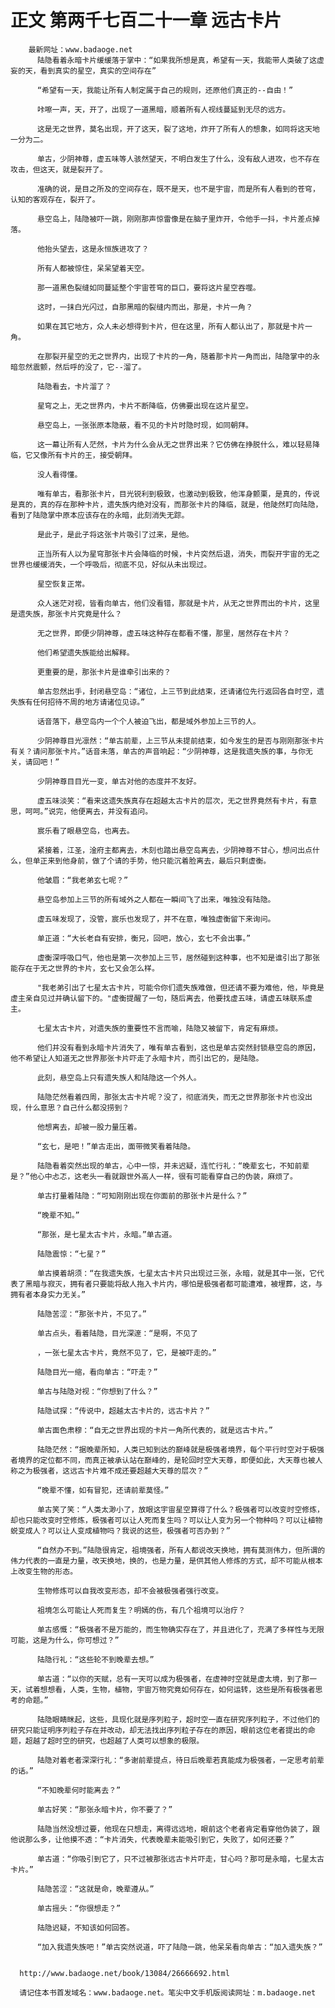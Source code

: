 # 正文 第两千七百二十一章 远古卡片
        最新网址：www.badaoge.net
          陆隐看着永暗卡片缓缓落于掌中：“如果我所想是真，希望有一天，我能带人类破了这虚妄的天，看到真实的星空，真实的空间存在”
      
          “希望有一天，我能让所有人制定属于自己的规则，还原他们真正的--自由！”
      
          咔嚓一声，天，开了，出现了一道黑暗，顺着所有人视线蔓延到无尽的远方。
      
          这是无之世界，莫名出现，开了这天，裂了这地，炸开了所有人的想象，如同将这天地一分为二。
      
          单古，少阴神尊，虚五味等人骇然望天，不明白发生了什么，没有敌人进攻，也不存在攻击，但这天，就是裂开了。
      
          准确的说，是目之所及的空间存在，既不是天，也不是宇宙，而是所有人看到的苍穹，认知的客观存在，裂开了。
      
          悬空岛上，陆隐被吓一跳，刚刚那声惊雷像是在脑子里炸开，令他手一抖，卡片差点掉落。
      
          他抬头望去，这是永恒族进攻了？
      
          所有人都被惊住，呆呆望着天空。
      
          那一道黑色裂缝如同蔓延整个宇宙苍穹的巨口，要将这片星空吞噬。
      
          这时，一抹白光闪过，自那黑暗的裂缝内而出，那是，卡片一角？
      
          如果在其它地方，众人未必想得到卡片，但在这里，所有人都认出了，那就是卡片一角。
      
          在那裂开星空的无之世界内，出现了卡片的一角，随着那卡片一角而出，陆隐掌中的永暗忽然震颤，然后呼的没了，它--溜了。
      
          陆隐看去，卡片溜了？
      
          星穹之上，无之世界内，卡片不断降临，仿佛要出现在这片星空。
      
          悬空岛上，一张张原本隐蔽，看不见的卡片时隐时现，如同朝拜。
      
          这一幕让所有人茫然，卡片为什么会从无之世界出来？它仿佛在挣脱什么，难以轻易降临，它又像所有卡片的王，接受朝拜。
      
          没人看得懂。
      
          唯有单古，看那张卡片，目光锐利到极致，也激动到极致，他浑身颤栗，是真的，传说是真的，真的存在那种卡片，遗失族内绝对没有，而那张卡片的降临，就是，他陡然盯向陆隐，看到了陆隐掌中原本应该存在的永暗，此刻消失无踪。
      
          是此子，是此子将这张卡片吸引了过来，是他。
      
          正当所有人以为星穹那张卡片会降临的时候，卡片突然后退，消失，而裂开宇宙的无之世界也缓缓消失，一个呼吸后，彻底不见，好似从未出现过。
      
          星空恢复正常。
      
          众人迷茫对视，皆看向单古，他们没看错，那就是卡片，从无之世界而出的卡片，这里是遗失族，那张卡片究竟是什么？
      
          无之世界，即便少阴神尊，虚五味这种存在都看不懂，那里，居然存在卡片？
      
          他们希望遗失族能给出解释。
      
          更重要的是，那张卡片是谁牵引出来的？
      
          单古忽然出手，封闭悬空岛：“诸位，上三节到此结束，还请诸位先行返回各自时空，遗失族有任何招待不周的地方请诸位见谅。”
      
          话音落下，悬空岛内一个个人被迫飞出，都是域外参加上三节的人。
      
          少阴神尊目光凛然：“单古前辈，上三节从未提前结束，如今发生的是否与刚刚那张卡片有关？请问那张卡片。”话音未落，单古的声音响起：“少阴神尊，这是我遗失族的事，与你无关，请回吧！”
      
          少阴神尊目目光一变，单古对他的态度并不友好。
      
          虚五味淡笑：“看来这遗失族真存在超越太古卡片的层次，无之世界竟然有卡片，有意思，呵呵。”说完，他便离去，并没有追问。
      
          宸乐看了眼悬空岛，也离去。
      
          紧接着，江圣，淦府主都离去，木刻也踏出悬空岛离去，少阴神尊不甘心，想问出点什么，但单正来到他身前，做了个请的手势，他只能沉着脸离去，最后只剩虚衡。
      
          他皱眉：“我老弟玄七呢？”
      
          悬空岛参加上三节的所有域外之人都在一瞬间飞了出来，唯独没有陆隐。
      
          虚五味发现了，没管，宸乐也发现了，并不在意，唯独虚衡留下来询问。
      
          单正道：“大长老自有安排，衡兄，回吧，放心，玄七不会出事。”
      
          虚衡深呼吸口气，他也是第一次参加上三节，居然碰到这种事，也不知是谁引出了那张能存在于无之世界的卡片，玄七又会怎么样。
      
          "我老弟引出了七星太古卡片，可能令你们遗失族难做，但还请不要为难他，他，毕竟是虚主亲自见过并确认留下的。"虚衡提醒了一句，随后离去，他要找虚五味，请虚五味联系虚主。
      
          七星太古卡片，对遗失族的重要性不言而喻，陆隐又被留下，肯定有麻烦。
      
          他们并没有看到永暗卡片消失了，唯有单古看到，这也是单古突然封锁悬空岛的原因，他不希望让人知道无之世界那张卡片吓走了永暗卡片，而引出它的，是陆隐。
      
          此刻，悬空岛上只有遗失族人和陆隐这一个外人。
      
          陆隐茫然看着四周，那张太古卡片呢？没了，彻底消失，而无之世界那张卡片也没出现，什么意思？自己什么都没捞到？
      
          他想离去，却被一股力量压着。
      
          “玄七，是吧！”单古走出，面带微笑看着陆隐。
      
          陆隐看着突然出现的单古，心中一惊，并未迟疑，连忙行礼：“晚辈玄七，不知前辈是？”他心中忐忑，这老头一看就跟世外高人一样，很有可能看穿自己的伪装，麻烦了。
      
          单古打量着陆隐：“可知刚刚出现在你面前的那张卡片是什么？”
      
          “晚辈不知。”
      
          “那张，是七星太古卡片，永暗。”单古道。
      
          陆隐震惊：“七星？”
      
          单古摸着胡须：“在我遗失族，七星太古卡片只出现过三张，永暗，就是其中一张，它代表了黑暗与寂灭，拥有者只要能将敌人拖入卡片内，哪怕是极强者都可能遭难，被埋葬，这，与拥有者本身实力无关。”
      
          陆隐苦涩：“那张卡片，不见了。”
      
          单古点头，看着陆隐，目光深邃：“是啊，不见了
      
          ，一张七星太古卡片，竟然不见了，它，是被吓走的。”
      
          陆隐目光一缩，看向单古：“吓走？”
      
          单古与陆隐对视：“你想到了什么？”
      
          陆隐试探：“传说中，超越太古卡片的，远古卡片？”
      
          单古面色肃穆：“自无之世界出现的卡片一角所代表的，就是远古卡片。”
      
          陆隐茫然：“据晚辈所知，人类已知到达的巅峰就是极强者境界，每个平行时空对于极强者境界的定位都不同，而真正被承认站在巅峰的，是轮回时空大天尊，即便如此，大天尊也被人称之为极强者，这远古卡片难不成还要超越大天尊的层次？”
      
          “晚辈不懂，如有冒犯，还请前辈莫怪。”
      
          单古笑了笑：“人类太渺小了，放眼这宇宙星空算得了什么？极强者可以改变时空修炼，却也只能改变时空修炼，极强者可以让人死而复生吗？可以让人变为另一个物种吗？可以让植物蜕变成人？可以让人变成植物吗？我说的这些，极强者可否办到？”
      
          “自然办不到。”陆隐很肯定，祖境强者，所有人都说改天换地，拥有莫测伟力，但所谓的伟力代表的一直是力量，改天换地，换的，也是力量，是供其他人修炼的方式，却不可能从根本上改变生物的形态。
      
          生物修炼可以自我改变形态，却不会被极强者强行改变。
      
          祖境怎么可能让人死而复生？明嫣的伤，有几个祖境可以治疗？
      
          单古感慨：“极强者不是万能的，而生物确实存在了，并且进化了，充满了多样性与无限可能，这是为什么，你可想过？”
      
          陆隐行礼：“这些轮不到晚辈去想。”
      
          单古道：“以你的天赋，总有一天可以成为极强者，在虚神时空就是虚太境，到了那一天，试着想想看，人类，生物，植物，宇宙万物究竟如何存在，如何运转，这些是所有极强者思考的命题。”
      
          陆隐眼睛眯起，这些，具现化就是序列粒子，超时空一直在研究序列粒子，不过他们的研究只能证明序列粒子存在并改动，却无法找出序列粒子存在的原因，眼前这位老者提出的命题，超越了超时空的研究，也超越了人类可以想象的极限。
      
          陆隐对着老者深深行礼：“多谢前辈提点，待日后晚辈若真能成为极强者，一定思考前辈的话。”
      
          “不知晚辈何时能离去？”
      
          单古好笑：“那张永暗卡片，你不要了？”
      
          陆隐当然没想过要，他现在只想走，离得远远地，眼前这个老者肯定看穿他伪装了，跟他说那么多，让他摸不透：“卡片消失，代表晚辈未能吸引到它，失败了，如何还要？”
      
          单古道：“你吸引到它了，只不过被那张远古卡片吓走，甘心吗？那可是永暗，七星太古卡片。”
      
          陆隐苦涩：“这就是命，晚辈遵从。”
      
          单古摇头：“你很想走？”
      
          陆隐迟疑，不知该如何回答。
      
          “加入我遗失族吧！”单古突然说道，吓了陆隐一跳，他呆呆看向单古：“加入遗失族？”
      
      
      http://www.badaoge.net/book/13084/26666692.html
      
      请记住本书首发域名：www.badaoge.net。笔尖中文手机版阅读网址：m.badaoge.net